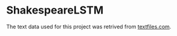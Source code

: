 # ShakespeareLSTM

The text data used for this project was retrived from [textfiles.com](http://www.textfiles.com/etext/AUTHORS/SHAKESPEARE/).